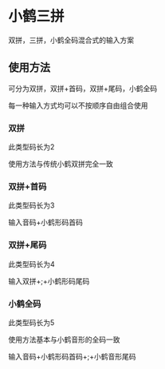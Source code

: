 # 小鹤三拼

双拼，三拼，小鹤全码混合式的输入方案

## 使用方法

可分为双拼，双拼+首码，双拼+尾码，小鹤全码

每一种输入方式均可以不按顺序自由组合使用

### 双拼

此类型码长为2

使用方法与传统小鹤双拼完全一致

### 双拼+首码

此类型码长为3

输入音码+小鹤形码首码

### 双拼+尾码

此类型码长为4

输入双拼+;+小鹤形码尾码

### 小鹤全码

此类型码长为5

使用方法基本与小鹤音形的全码一致

输入音码+小鹤形码首码+;+小鹤音形尾码
